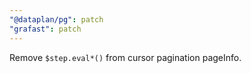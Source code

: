 ```yaml
---
"@dataplan/pg": patch
"grafast": patch
---
```


Remove `$step.eval*()` from cursor pagination pageInfo.

